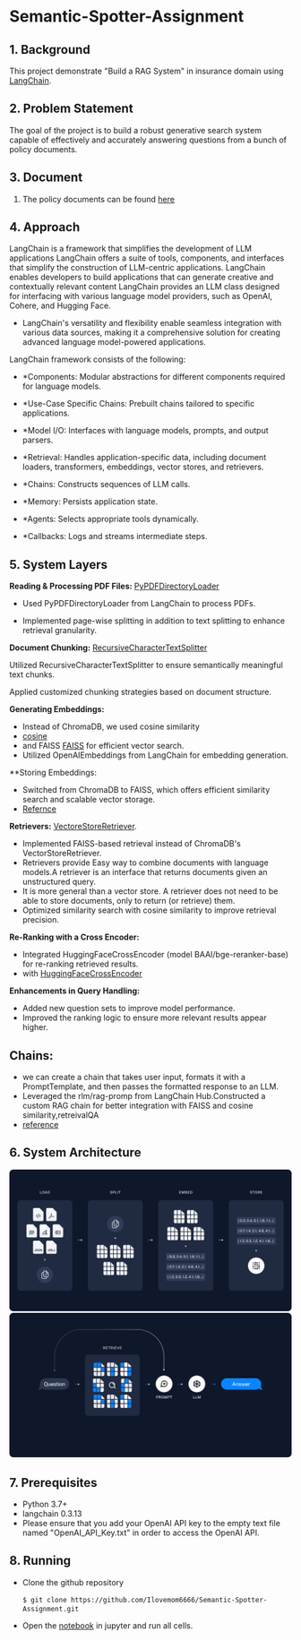 # Semantic-Spotter-Assignment

## 1. Background

This project demonstrate "Build a RAG System" in insurance domain
using  [LangChain](https://python.langchain.com/docs/introduction/).

## 2. Problem Statement

The goal of the project is to build a robust generative search system capable of effectively and accurately
answering questions from a bunch of policy documents.

## 3. Document

1. The policy documents can be found [here](https://github.com/Ilovemom6666/Semantic-Spotter-Assignment/tree/main/Insurance%20Policy%20Documents)


## 4. Approach 

LangChain is a framework that simplifies the development of LLM applications LangChain offers a suite of tools,
components, and interfaces that simplify the construction of LLM-centric applications. LangChain enables developers to
build applications that can generate creative and contextually relevant content LangChain provides an LLM class designed
for interfacing with various language model providers, such as OpenAI, Cohere, and Hugging Face.

- LangChain's versatility and flexibility enable seamless integration with various data sources, making it a comprehensive
solution for creating advanced language model-powered applications.

LangChain framework consists of the following:

- *Components: Modular abstractions for different components required for language models.

- *Use-Case Specific Chains: Prebuilt chains tailored to specific applications.

- *Model I/O: Interfaces with language models, prompts, and output parsers.

- *Retrieval: Handles application-specific data, including document loaders, transformers, embeddings, vector stores, and retrievers.

- *Chains: Constructs sequences of LLM calls.

- *Memory: Persists application state.

- *Agents: Selects appropriate tools dynamically.

- *Callbacks: Logs and streams intermediate steps.

## 5. System Layers

**Reading & Processing PDF Files:** [PyPDFDirectoryLoader](https://python.langchain.com/api_reference/community/document_loaders/langchain_community.document_loaders.pdf.PyPDFDirectoryLoader.html)

- Used PyPDFDirectoryLoader from LangChain to process PDFs.

- Implemented page-wise splitting in addition to text splitting to enhance retrieval granularity.


**Document Chunking:**  [RecursiveCharacterTextSplitter](https://python.langchain.com/docs/how_to/recursive_text_splitter/)

Utilized RecursiveCharacterTextSplitter to ensure semantically meaningful text chunks.

Applied customized chunking strategies based on document structure.


**Generating Embeddings:** 

- Instead of ChromaDB, we used cosine similarity
- [cosine](https://api.python.langchain.com/en/latest/utils/langchain_community.utils.math.cosine_similarity.html)
- and FAISS [FAISS](https://python.langchain.com/docs/integrations/vectorstores/faiss/) for efficient vector search.
- Utilized OpenAIEmbeddings from LangChain for embedding generation.

**Storing Embeddings:

-  Switched from ChromaDB to FAISS, which offers efficient similarity search and scalable vector storage.
-  [Refernce]((https://python.langchain.com/api_reference/community/vectorstores/langchain_community.vectorstores.faiss.FAISS.html))

**Retrievers:** [VectoreStoreRetriever](https://api.python.langchain.com/en/latest/langchain_api_reference.html#module-langchain.retrievers).

- Implemented FAISS-based retrieval instead of ChromaDB's VectorStoreRetriever.
- Retrievers provide Easy way to combine documents with language models.A retriever is an interface that returns documents given an unstructured query.
- It is more general than a vector store. A retriever does not need to be able to store documents, only to return (or retrieve) them.
- Optimized similarity search with cosine similarity to improve retrieval precision.

**Re-Ranking with a Cross Encoder:**

- Integrated HuggingFaceCrossEncoder (model BAAI/bge-reranker-base) for re-ranking retrieved results.
- with [HuggingFaceCrossEncoder](https://python.langchain.com/api_reference/community/cross_encoders/langchain_community.cross_encoders.huggingface.HuggingFaceCrossEncoder.html)

**Enhancements in Query Handling:**
- Added new question sets to improve model performance.
- Improved the ranking logic to ensure more relevant results appear higher.

## Chains:

 - we can create a chain that takes user input, formats it with a PromptTemplate, and then passes the formatted response to an LLM.
- Leveraged the rlm/rag-promp from LangChain Hub.Constructed a custom RAG chain for better integration with FAISS and cosine similarity,retreivalQA 
- [reference](https://python.langchain.com/docs/versions/migrating_chains/retrieval_qa/)



## 6. System Architecture

![](./Images/arch1.png) 
![](./Images/arch2.png)

## 7. Prerequisites

- Python 3.7+
- langchain 0.3.13
- Please ensure that you add your OpenAI API key to the empty text file named "OpenAI_API_Key.txt" in order to access
  the
  OpenAI API.

## 8. Running

- Clone the github repository
  ```shell
  $ git clone https://github.com/Ilovemom6666/Semantic-Spotter-Assignment.git
  ```
- Open
  the [notebook](https://github.com/Ilovemom6666/Semantic-Spotter-Assignment/blob/main/Semantic-Spotter-Assignment.ipynb)
  in jupyter and run all cells.
